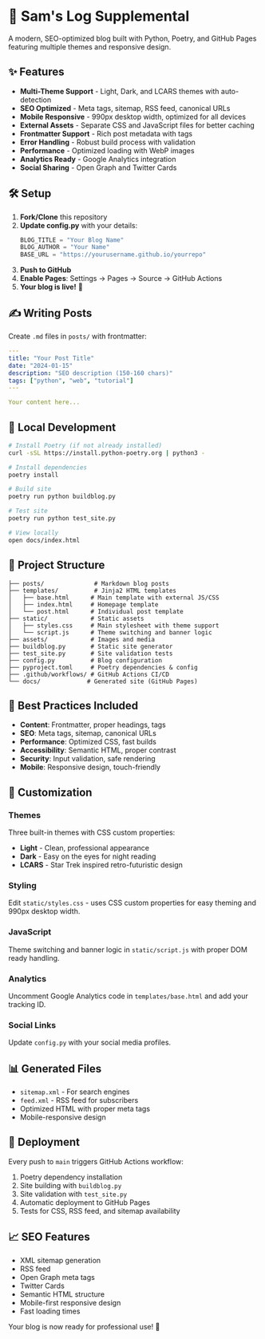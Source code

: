 # 🚀 Sam's Log Supplemental

A modern, SEO-optimized blog built with Python, Poetry, and GitHub Pages featuring multiple themes and responsive design.

## ✨ Features

- **Multi-Theme Support** - Light, Dark, and LCARS themes with auto-detection
- **SEO Optimized** - Meta tags, sitemap, RSS feed, canonical URLs
- **Mobile Responsive** - 990px desktop width, optimized for all devices
- **External Assets** - Separate CSS and JavaScript files for better caching
- **Frontmatter Support** - Rich post metadata with tags
- **Error Handling** - Robust build process with validation
- **Performance** - Optimized loading with WebP images
- **Analytics Ready** - Google Analytics integration
- **Social Sharing** - Open Graph and Twitter Cards

## 🛠️ Setup

1. **Fork/Clone** this repository
2. **Update config.py** with your details:
   ```python
   BLOG_TITLE = "Your Blog Name"
   BLOG_AUTHOR = "Your Name"
   BASE_URL = "https://yourusername.github.io/yourrepo"
   ```
3. **Push to GitHub**
4. **Enable Pages**: Settings → Pages → Source → GitHub Actions
5. **Your blog is live!** 🎉

## ✍️ Writing Posts

Create `.md` files in `posts/` with frontmatter:

```yaml
---
title: "Your Post Title"
date: "2024-01-15"
description: "SEO description (150-160 chars)"
tags: ["python", "web", "tutorial"]
---

Your content here...
```

## 🧪 Local Development

```bash
# Install Poetry (if not already installed)
curl -sSL https://install.python-poetry.org | python3 -

# Install dependencies
poetry install

# Build site
poetry run python buildblog.py

# Test site
poetry run python test_site.py

# View locally
open docs/index.html
```

## 📁 Project Structure

```
├── posts/              # Markdown blog posts
├── templates/          # Jinja2 HTML templates
│   ├── base.html      # Main template with external JS/CSS
│   ├── index.html     # Homepage template
│   └── post.html      # Individual post template
├── static/            # Static assets
│   ├── styles.css     # Main stylesheet with theme support
│   └── script.js      # Theme switching and banner logic
├── assets/            # Images and media
├── buildblog.py       # Static site generator
├── test_site.py       # Site validation tests
├── config.py          # Blog configuration
├── pyproject.toml     # Poetry dependencies & config
├── .github/workflows/ # GitHub Actions CI/CD
└── docs/             # Generated site (GitHub Pages)
```

## 🎯 Best Practices Included

- **Content**: Frontmatter, proper headings, tags
- **SEO**: Meta tags, sitemap, canonical URLs
- **Performance**: Optimized CSS, fast builds
- **Accessibility**: Semantic HTML, proper contrast
- **Security**: Input validation, safe rendering
- **Mobile**: Responsive design, touch-friendly

## 🔧 Customization

### Themes
Three built-in themes with CSS custom properties:
- **Light** - Clean, professional appearance
- **Dark** - Easy on the eyes for night reading
- **LCARS** - Star Trek inspired retro-futuristic design

### Styling
Edit `static/styles.css` - uses CSS custom properties for easy theming and 990px desktop width.

### JavaScript
Theme switching and banner logic in `static/script.js` with proper DOM ready handling.

### Analytics
Uncomment Google Analytics code in `templates/base.html` and add your tracking ID.

### Social Links
Update `config.py` with your social media profiles.

## 📊 Generated Files

- `sitemap.xml` - For search engines
- `feed.xml` - RSS feed for subscribers
- Optimized HTML with proper meta tags
- Mobile-responsive design

## 🚀 Deployment

Every push to `main` triggers GitHub Actions workflow:
1. Poetry dependency installation
2. Site building with `buildblog.py`
3. Site validation with `test_site.py`
4. Automatic deployment to GitHub Pages
5. Tests for CSS, RSS feed, and sitemap availability

## 📈 SEO Features

- XML sitemap generation
- RSS feed
- Open Graph meta tags
- Twitter Cards
- Semantic HTML structure
- Mobile-first responsive design
- Fast loading times

Your blog is now ready for professional use! 🎉
